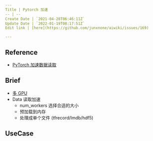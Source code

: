```yaml
---
Title | Pytorch 加速
-- | --
Create Date | `2021-04-28T06:46:11Z`
Update Date | `2022-01-19T08:17:51Z`
Edit link | [here](https://github.com/junxnone/aiwiki/issues/169)

---
```

## Reference
- [PyTorch 加速数据读取](https://tianws.github.io/skill/2019/08/27/gpu-volatile/)

## Brief
- [多 GPU](https://github.com/junxnone/tech-io/issues/843)
- Data 读取加速
  - num_workers 选择合适的大小
  - 预加载到内存
  - 处理成单个文件 (tfrecord/lmdb/hdf5)

## UseCase

